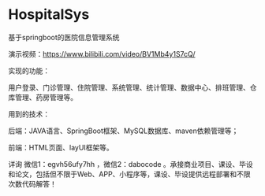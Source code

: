 # HospitalSys
基于springboot的医院信息管理系统

演示视频：https://www.bilibili.com/video/BV1Mb4y1S7cQ/

实现的功能：

用户登录、门诊管理、住院管理、系统管理、统计管理、数据中心、排班管理、仓库管理、药房管理等。

用到的技术：

后端：JAVA语言、SpringBoot框架、MySQL数据库、maven依赖管理等；

前端：HTML页面、layUI框架等。

详询 微信1：egvh56ufy7hh ，微信2：dabocode 。承接商业项目、课设、毕设和论文，包括但不限于Web、APP、小程序等，课设、毕设提供远程部署和不限次数代码解答！
